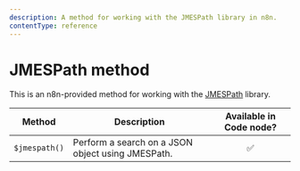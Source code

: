 ```yaml
---
description: A method for working with the JMESPath library in n8n.
contentType: reference
---
```


# JMESPath method

This is an n8n-provided method for working with the [JMESPath](/code/jmespath/) library.

| Method | Description | Available in Code node? |
| ------ | ----------- | :-------------------------: |
| `$jmespath()` | Perform a search on a JSON object using JMESPath. | :white_check_mark: |

